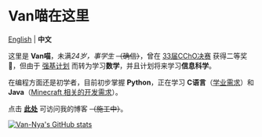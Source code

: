 # Van喵在这里

[English](README.md "README.md") | **中文**

这里是 **Van喵**，未满*24岁，事学生* ~~（确信）~~，曾在 [33届CChO决赛](https://zh.wikipedia.org/wiki/中国化学奥林匹克竞赛 "中国化学奥林匹克竞赛") 获得二等奖🥈，但由于 [强基计划](https://zh.wikipedia.org/wiki/强基计划 "羟 基 计 划") 而转为学习**数学**，并且计划将来学习**信息科学**。

在编程方面还是初学者，目前初步掌握 **Python**，正在学习 **C语言**（<u>学业需求</u>）和 **Java**（<u>Minecraft 相关的开发需求</u>）。

点击 [**此处**](https://blog.ruavan.moe "Van喵的小窝") 可访问我的博客 ~~（施工中）~~。

[![Van-Nya's GitHub stats](https://github-readme-stats-git-master.van-nya.vercel.app/api?username=Van-Nya&show_icons=true&include_all_commits=true&locale=cn)](https://github.com/anuraghazra/github-readme-stats "GitHub Readme 统计表")
